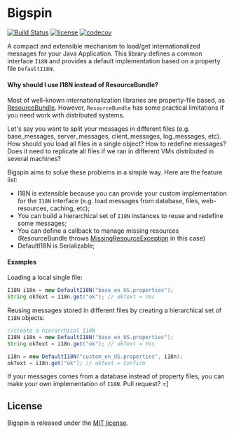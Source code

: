 # Bigspin 

[![Build Status](https://travis-ci.org/greatjapa/bigspin.svg?branch=master)](https://travis-ci.org/greatjapa/bigspin)
[![license](https://img.shields.io/github/license/mashape/apistatus.svg?maxAge=2592000)](https://github.com/greatjapa/bigspin/blob/master/LICENSE)
[![codecov](https://codecov.io/gh/greatjapa/bigspin/branch/master/graph/badge.svg)](https://codecov.io/gh/greatjapa/bigspin)

A compact and extensible mechanism to load/get internationalized messages for your Java Application. This library defines a common interface `I18N` and provides a default implementation based on a property file `DefaultI18N`. 

#### Why should I use I18N instead of ResourceBundle?

Most of well-known internationalization libraries are property-file based, as [ResourceBundle](https://docs.oracle.com/javase/8/docs/api/java/util/ResourceBundle.html). However, `ResourceBundle` has some practical limitations if you need work with distributed systems.

Let's say you want to split your messages in different files (e.g. base_messages, server_messages, client_messages, log_messages, etc). How should you load all files in a single object? How to redefine messages? Does it need to replicate all files if we ran in different VMs distributed in several machines?

Bigspin aims to solve these problems in a simple way. Here are the feature list: 

- I18N is extensible because you can provide your custom implementation for the `I18N` interface (e.g. load messages from database, files, web-resources, caching, etc);
- You can build a hierarchical set of `I18N` instances to reuse and redefine some messages;
- You can define a callback to manage missing resources (ResourceBundle throws [MissingResourceException](https://docs.oracle.com/javase/8/docs/api/java/util/MissingResourceException.html) in this case)
- DefaultI18N is Serializable;

#### Examples

Loading a local single file:

```Java
I18N i18n = new DefaultI18N("base_en_US.properties");
String okText = i18n.get("ok"); // okText = Yes 
```

Reusing messages stored in different files by creating a hierarchical set of `I18N` objects:

```Java
//create a hierarchical I18N
I18N i18n = new DefaultI18N("base_en_US.properties");
String okText = i18n.get("ok"); // okText = Yes 

i18n = new DefaultI18N("custom_en_US.properties", i18n);
okText = i18n.get("ok"); // okText = Confirm 
```
If your messages comes from a database instead of property files, you can make your own implementation of `I18N`. Pull request? =]

## License

 Bigspin is released under the [MIT license](LICENSE).
